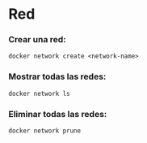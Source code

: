 # Red

### Crear una red: 
```shell script
docker network create <network-name>
```

### Mostrar todas las redes: 
```shell script
docker network ls
```

### Eliminar todas las redes: 
```shell script
docker network prune
```